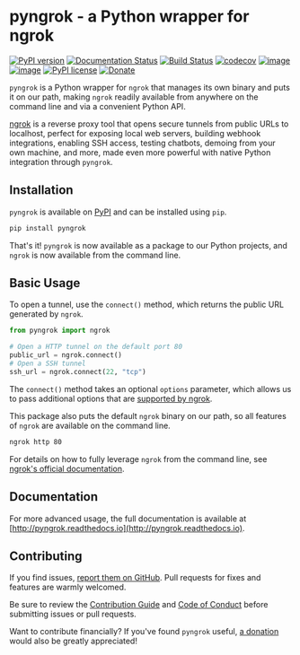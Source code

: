 # pyngrok - a Python wrapper for ngrok

[![PyPI version](https://badge.fury.io/py/pyngrok.svg)](https://badge.fury.io/py/pyngrok)
[![Documentation Status](https://readthedocs.org/projects/pyngrok/badge/?version=latest)](https://pyngrok.readthedocs.io/en/latest/?badge=latest)
[![Build Status](https://travis-ci.org/alexdlaird/pyngrok.svg?branch=master)](https://travis-ci.org/alexdlaird/pyngrok)
[![codecov](https://codecov.io/gh/alexdlaird/pyngrok/branch/master/graph/badge.svg)](https://codecov.io/gh/alexdlaird/pyngrok)
[![image](https://img.shields.io/pypi/pyversions/pyngrok.svg)](https://pypi.org/project/pyngrok/)
[![image](https://img.shields.io/pypi/implementation/pyngrok.svg)](https://pypi.org/project/pyngrok/)
[![PyPI license](https://img.shields.io/pypi/l/pyngrok.svg)](https://pypi.org/project/pyngrok/)
[![Donate](https://img.shields.io/badge/Donate-PayPal-green.svg)](https://www.paypal.me/alexdlaird)

`pyngrok` is a Python wrapper for `ngrok` that manages its own binary and puts
it on our path, making `ngrok` readily available from anywhere on the command line and via a
convenient Python API.

[ngrok](https://ngrok.com) is a reverse proxy tool that opens secure tunnels from public URLs to localhost, perfect
for exposing local web servers, building webhook integrations, enabling SSH access, testing chatbots, demoing from
your own machine, and more, made even more powerful with native Python integration through `pyngrok`.

## Installation

`pyngrok` is available on [PyPI](https://pypi.org/project/pyngrok/) and can be installed
using `pip`.

```sh
pip install pyngrok
```

That's it! `pyngrok` is now available as a package to our Python projects, and `ngrok` is now available from
the command line.

## Basic Usage

To open a tunnel, use the `connect()` method, which returns the public URL generated by `ngrok`.

```python
from pyngrok import ngrok

# Open a HTTP tunnel on the default port 80
public_url = ngrok.connect()
# Open a SSH tunnel
ssh_url = ngrok.connect(22, "tcp")
```

The `connect()` method takes an optional `options` parameter, which allows us to pass additional
options that are [supported by ngrok](https://ngrok.com/docs#tunnel-definitions).

This package also puts the default `ngrok` binary on our path, so all features of `ngrok` are
available on the command line.

```sh
ngrok http 80
```

For details on how to fully leverage `ngrok` from the command line, see [ngrok's official documentation](https://ngrok.com/docs).

## Documentation

For more advanced usage, the full documentation is available at [http://pyngrok.readthedocs.io](http://pyngrok.readthedocs.io).

## Contributing

If you find issues, [report them on GitHub](https://github.com/alexdlaird/pyngrok/issues). Pull
requests for fixes and features are warmly welcomed.

Be sure to review the [Contribution Guide](https://github.com/alexdlaird/pyngrok/blob/master/CONTRIBUTING.md) and
[Code of Conduct](https://github.com/alexdlaird/pyngrok/blob/master/CODE_OF_CONDUCT.md) before submitting issues
or pull requests.

Want to contribute financially? If you've found `pyngrok` useful, [a donation](https://www.paypal.me/alexdlaird) would
also be greatly appreciated!
